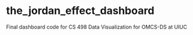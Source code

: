 # the_jordan_effect_dashboard
Final dashboard code for CS 498 Data Visualization for OMCS-DS at UIUC
